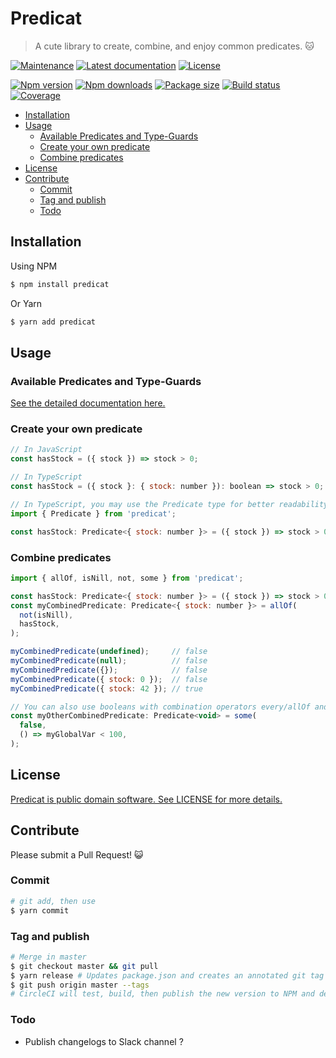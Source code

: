 # Predicat <!-- omit in toc -->

> A cute library to create, combine, and enjoy common predicates. 🐱

[![Maintenance](https://img.shields.io/badge/maintained%3F-yes-blue?style=flat-square)](https://github.com/vguillou/predicat/graphs/commit-activity)
[![Latest documentation](https://img.shields.io/badge/latest-documentation-blue?style=flat-square)](https://vguillou.github.io/predicat/latest/)
[![License](https://img.shields.io/github/license/vguillou/predicat?color=blue&style=flat-square)](https://github.com/vguillou/predicat/blob/master/LICENSE)

[![Npm version](https://img.shields.io/npm/v/predicat?color=orange&style=flat-square)](https://www.npmjs.com/package/predicat)
[![Npm downloads](https://img.shields.io/npm/dw/predicat?color=orange&style=flat-square)](https://www.npmjs.com/package/predicat)
[![Package size](https://img.shields.io/bundlephobia/minzip/predicat?style=flat-square)](https://img.shields.io/bundlephobia/minzip/predicat)
[![Build status](https://img.shields.io/circleci/build/gh/vguillou/predicat/master?style=flat-square)](https://app.circleci.com/pipelines/github/vguillou/predicat)
[![Coverage](https://img.shields.io/codecov/c/gh/vguillou/predicat/master?style=flat-square)](https://codecov.io/gh/vguillou/predicat)

- [Installation](#installation)
- [Usage](#usage)
  - [Available Predicates and Type-Guards](#available-predicates-and-type-guards)
  - [Create your own predicate](#create-your-own-predicate)
  - [Combine predicates](#combine-predicates)
- [License](#license)
- [Contribute](#contribute)
  - [Commit](#commit)
  - [Tag and publish](#tag-and-publish)
  - [Todo](#todo)

## Installation

Using NPM

```bash
$ npm install predicat
```

Or Yarn

```bash
$ yarn add predicat
```

## Usage

### Available Predicates and Type-Guards
[See the detailed documentation here.](https://vguillou.github.io/predicat/latest/)

### Create your own predicate
```js
// In JavaScript
const hasStock = ({ stock }) => stock > 0;

// In TypeScript
const hasStock = ({ stock }: { stock: number }): boolean => stock > 0;

// In TypeScript, you may use the Predicate type for better readability
import { Predicate } from 'predicat';

const hasStock: Predicate<{ stock: number }> = ({ stock }) => stock > 0;
```

### Combine predicates
```js
import { allOf, isNill, not, some } from 'predicat';

const hasStock: Predicate<{ stock: number }> = ({ stock }) => stock > 0;
const myCombinedPredicate: Predicate<{ stock: number }> = allOf(
  not(isNill),
  hasStock,
);

myCombinedPredicate(undefined);     // false
myCombinedPredicate(null);          // false
myCombinedPredicate({});            // false
myCombinedPredicate({ stock: 0 });  // false
myCombinedPredicate({ stock: 42 }); // true

// You can also use booleans with combination operators every/allOf and some/oneOf
const myOtherCombinedPredicate: Predicate<void> = some(
  false,
  () => myGlobalVar < 100,
);
```

## License

[Predicat is public domain software. See LICENSE for more details.](https://github.com/vguillou/predicat/blob/master/LICENSE)

## Contribute

Please submit a Pull Request! 😺

### Commit

```bash
# git add, then use
$ yarn commit
```

### Tag and publish

```bash
# Merge in master
$ git checkout master && git pull
$ yarn release # Updates package.json and creates an annotated git tag
$ git push origin master --tags
# CircleCI will test, build, then publish the new version to NPM and deploy the documentation to the 'gh-pages' branch
```

### Todo
- Publish changelogs to Slack channel ?
